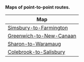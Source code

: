 **Maps of point-to-point routes.**

| **Map** |
| --- |
| [Simsbury-to-Farmington](https://www.alltrails.com/explore/map/simsbury-to-farmington-9a5748a) |
| [Greenwich-to-New-Canaan](https://www.alltrails.com/explore/map/greenwich-to-new-canaan-a495eeb) |
| [Sharon-to-Waramaug](https://www.alltrails.com/explore/map/sharon-to-waramaug-5737c6e) |
| [Colebrook-to-Salisbury](https://www.alltrails.com/explore/map/colebrook-to-salisbury-1595af6) |
